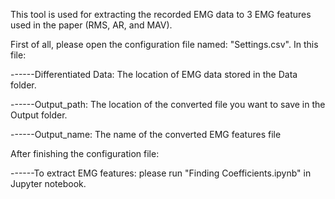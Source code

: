 This tool is used for extracting the recorded EMG data to 3 EMG features used in the paper (RMS, AR, and MAV). 

First of all, please open the configuration file named: "Settings.csv". In this file:

------Differentiated Data: The location of EMG data stored in the Data folder. 

------Output_path: The location of the converted file you want to save in the Output folder.

------Output_name: The name of the converted EMG features file

After finishing the configuration file:

------To extract EMG features: please run "Finding Coefficients.ipynb" in Jupyter notebook.
